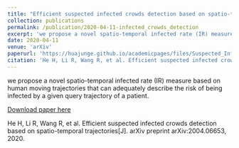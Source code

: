 ```yaml
---
title: "Efficient suspected infected crowds detection based on spatio-temporal trajectories"
collection: publications
permalink: /publication/2020-04-11-infected_crowds_detection
excerpt: 'we propose a novel spatio-temporal infected rate (IR) measure based on human moving trajectories that can adequately describe the risk of being infected by a given query trajectory of a patient.'
date: 2020-04-11
venue: 'arXiv'
paperurl: 'https://huajunge.github.io/academicpages/files/Suspected_Infected_Crowds_Detection.pdf'
citation: 'He H, Li R, Wang R, et al. Efficient suspected infected crowds detection based on spatio-temporal trajectories[J]. arXiv preprint arXiv:2004.06653, 2020.'
---
```

we propose a novel spatio-temporal infected rate (IR) measure based on human moving trajectories that can adequately describe the risk of being infected by a given query trajectory of a patient. 

[Download paper here](https://huajunge.github.io/academicpages/files/Suspected_Infected_Crowds_Detection.pdf)

He H, Li R, Wang R, et al. Efficient suspected infected crowds detection based on spatio-temporal trajectories[J]. arXiv preprint arXiv:2004.06653, 2020.